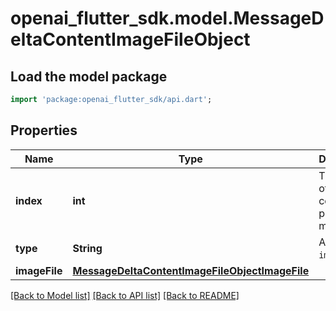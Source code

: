 # openai_flutter_sdk.model.MessageDeltaContentImageFileObject

## Load the model package
```dart
import 'package:openai_flutter_sdk/api.dart';
```

## Properties
Name | Type | Description | Notes
------------ | ------------- | ------------- | -------------
**index** | **int** | The index of the content part in the message. | 
**type** | **String** | Always `image_file`. | 
**imageFile** | [**MessageDeltaContentImageFileObjectImageFile**](MessageDeltaContentImageFileObjectImageFile.md) |  | [optional] 

[[Back to Model list]](../README.md#documentation-for-models) [[Back to API list]](../README.md#documentation-for-api-endpoints) [[Back to README]](../README.md)


